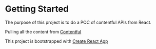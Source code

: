 # Getting Started

The purpose of this project is to do a POC of contentful APIs from React. 

Pulling all the content from [Contentful](https://www.contentful.com/)

This project is bootstrapped with [Create React App](https://github.com/facebook/create-react-app)

